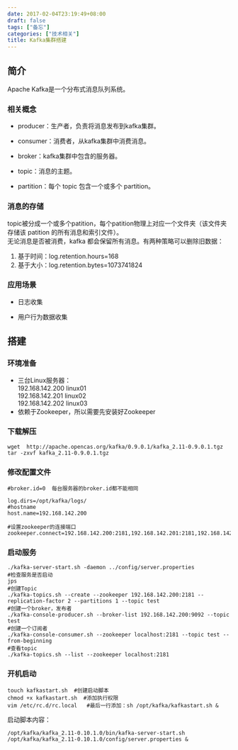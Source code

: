 ```yaml
---
date: 2017-02-04T23:19:49+08:00
draft: false
tags: ["备忘"]
categories: ["技术相关"]
title: Kafka集群搭建
---
```


## 简介
Apache Kafka是一个分布式消息队列系统。

### 相关概念

- producer：生产者，负责将消息发布到kafka集群。

- consumer：消费者，从kafka集群中消费消息。

- broker：kafka集群中包含的服务器。

- topic：消息的主题。

- partition：每个 topic 包含一个或多个 partition。

### 消息的存储
topic被分成一个或多个patition，每个patition物理上对应一个文件夹（该文件夹存储该 patition 的所有消息和索引文件）。  
无论消息是否被消费，kafka 都会保留所有消息。有两种策略可以删除旧数据：  
1. 基于时间：log.retention.hours=168  
2. 基于大小：log.retention.bytes=1073741824

### 应用场景

- 日志收集

- 用户行为数据收集

## 搭建

### 环境准备
- 三台Linux服务器：  
192.168.142.200 linux01  
192.168.142.201 linux02  
192.168.142.202 linux03  
- 依赖于Zookeeper，所以需要先安装好Zookeeper

### 下载解压
```
wget  http://apache.opencas.org/kafka/0.9.0.1/kafka_2.11-0.9.0.1.tgz
tar -zxvf kafka_2.11-0.9.0.1.tgz
```

### 修改配置文件
```
#broker.id=0  每台服务器的broker.id都不能相同

log.dirs=/opt/kafka/logs/
#hostname
host.name=192.168.142.200

#设置zookeeper的连接端口
zookeeper.connect=192.168.142.200:2181,192.168.142.201:2181,192.168.142.202:2181
```

### 启动服务
```
./kafka-server-start.sh -daemon ../config/server.properties
#检查服务是否启动
jps
#创建Topic
./kafka-topics.sh --create --zookeeper 192.168.142.200:2181 --replication-factor 2 --partitions 1 --topic test
#创建一个broker，发布者
./kafka-console-producer.sh --broker-list 192.168.142.200:9092 --topic test
#创建一个订阅者
./kafka-console-consumer.sh --zookeeper localhost:2181 --topic test --from-beginning
#查看topic
./kafka-topics.sh --list --zookeeper localhost:2181
```

### 开机启动
```
touch kafkastart.sh  #创建启动脚本
chmod +x kafkastart.sh  #添加执行权限
vim /etc/rc.d/rc.local   #最后一行添加：sh /opt/kafka/kafkastart.sh & 
```
启动脚本内容：
```
/opt/kafka/kafka_2.11-0.10.1.0/bin/kafka-server-start.sh /opt/kafka/kafka_2.11-0.10.1.0/config/server.properties &
```